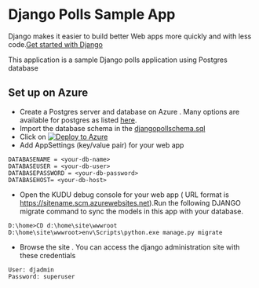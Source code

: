 # Django Polls Sample App 

Django makes it easier to build better Web apps more quickly and with less code.[Get started with Django](https://www.djangoproject.com/start/)

This application is a sample Django polls application using Postgres database 
 
## Set up on Azure
* Create a Postgres server and database on Azure . Many options are available for postgres as listed [here](https://azure.microsoft.com/en-us/search/marketplace/?q=postgres).
* Import the database schema in the [djangopollschema.sql](https://github.com/SunBuild/djangopollapp/blob/master/djangopollschema.sql)
* Click on [![Deploy to Azure](http://azuredeploy.net/deploybutton.png)](https://azuredeploy.net/)
* Add AppSettings (key/value pair) for your web app 
```
DATABASENAME = <your-db-name>
DATABASEUSER = <your-db-user>
DATABASEPASSWORD = <your-db-password>
DATABASEHOST= <your-db-host>
```  
* Open the KUDU debug console for your web app ( URL format is https://sitename.scm.azurewebsites.net).Run the following DJANGO migrate command to sync the models in this app with your database. 

```
D:\home>CD d:\home\site\wwwroot
D:\home\site\wwwroot>env\Scripts\python.exe manage.py migrate 
```

* Browse the site . You can access the django administration site with these credentials 
```
User: djadmin
Password: superuser 
```

 

